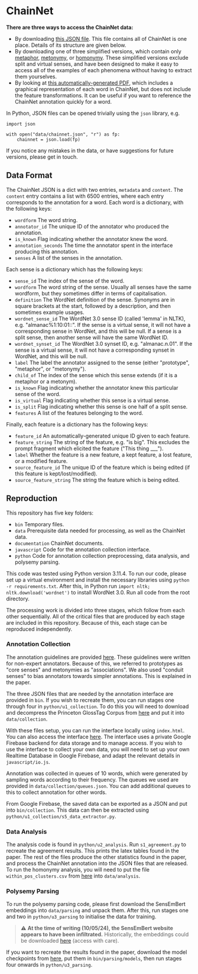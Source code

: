 # ChainNet

**There are three ways to access the ChainNet data:**
* By downloading [this JSON file](https://raw.githubusercontent.com/rowanhm/ChainNet/main/data/chainnet.json). 
This file contains all of ChainNet is one place. 
Details of its structure are given below.
* By downloading one of three simplified versions, which contain only [metaphor](https://raw.githubusercontent.com/rowanhm/ChainNet/main/data/chainnet_simple/chainnet_metaphor.json), [metonymy](https://raw.githubusercontent.com/rowanhm/ChainNet/main/data/chainnet_simple/chainnet_metonymy.json), or [homonymy](https://raw.githubusercontent.com/rowanhm/ChainNet/main/data/chainnet_simple/chainnet_homonymy.json).
These simplified versions exclude split and virtual senses, and have been designed to make it easy to access all of the examples of each phenomena without having to extract them yourselves.
* By looking at [this automatically-generated PDF](https://rowanhm.github.io/ChainNet/documentation/ChainNet_Data.pdf), which includes a graphical representation of each word in ChainNet, but does not include the feature transformations.
It can be useful if you want to reference the ChainNet annotation quickly for a word.

In Python, JSON files can be opened trivially using the `json` library, e.g.
```angular2html
import json

with open("data/chainnet.json", "r") as fp:
    chainnet = json.load(fp)
```

If you notice any mistakes in the data, or have suggestions for future versions, please get in touch. 

## Data Format

The ChainNet JSON is a dict with two entries, `metadata` and `content`.
The `content` entry contains a list with 6500 entries, where each entry corresponds to the annotation for a word. 
Each word is a dictionary, with the following keys:
* `wordform` The word string.
* `annotator_id` The unique ID of the annotator who produced the annotation.
* `is_known` Flag indicating whether the annotator knew the word.
* `annotation_seconds` The time the annotator spent in the interface producing this annotation.
* `senses` A list of the senses in the annotation.

Each sense is a dictionary which has the following keys:

* `sense_id` The index of the sense of the word.
* `wordform` The word string of the sense. Usually all senses have the same wordform, but they sometimes differ in terms of capitalisation.
* `definition` The WordNet definition of the sense. Synonyms are in square brackets at the start, followed by a description, and then sometimes example usages.
* `wordnet_sense_id` The WordNet 3.0 sense ID (called 'lemma' in NLTK), e.g. "almanac%1:10:01::". If the sense is a virtual sense, it will not have a corresponding sense in WordNet, and this will be null. If a sense is a split sense, then another sense will have the same WordNet ID. 
* `wordnet_synset_id` The WordNet 3.0 synset ID, e.g. "almanac.n.01". If the sense is a virtual sense, it will not have a corresponding synset in WordNet, and this will be null.
* `label` The label the annotator assigned to the sense (either "prototype", "metaphor", or "metonymy").
* `child_of` The index of the sense which this sense extends (if it is a metaphor or a metonym).
* `is_known` Flag indicating whether the annotator knew this particular sense of the word.
* `is_virtual` Flag indicating whether this sense is a virtual sense.
* `is_split` Flag indicating whether this sense is one half of a split sense.
* `features` A list of the features belonging to the word.

Finally, each feature is a dictionary has the following keys:

* `feature_id` An automatically-generated unique ID given to each feature.
* `feature_string` The string of the feature, e.g. "is big". This excludes the prompt fragment which elicited the feature ("This thing ___").
* `label` Whether the feature is a new feature, a kept feature, a lost feature, or a modified feature.
* `source_feature_id` The unique ID of the feature which is being edited (if this feature is kept/lost/modified).
* `source_feature_string` The string the feature which is being edited.

## Reproduction

This repository has five key folders:
* `bin` Temporary files.
* `data` Prerequisite data needed for processing, as well as the ChainNet data.
* `documentation` ChainNet documents. 
* `javascript` Code for the annotation collection interface.
* `python` Code for annotation collection preprocessing, data analysis, and polysemy parsing.

This code was tested using Python version 3.11.4. 
To run our code, please set up a virtual environment and install the necessary libraries using `python -r requirements.txt`.
After this, in Python run `import nltk; nltk.download('wordnet')` to install WordNet 3.0.
Run all code from the root directory.

The processing work is divided into three stages, which follow from each other sequentially.
All of the critical files that are produced by each stage are included in this repository.
Because of this, each stage can be reproduced independently.

### Annotation Collection

The annotation guidelines are provided [here](https://rowanhm.github.io/ChainNet/documentation/ChainNet_Annotation_Guidelines.pdf).
These guidelines were written for non-expert annotators.
Because of this, we referred to prototypes as "core senses" and metonymies as "associations".
We also used "conduit senses" to bias annotators towards simpler annotations.
This is explained in the paper.

The three JSON files that are needed by the annotation interface are provided in `bin`. 
If you wish to recreate them, you can run stages one through four in `python/u1_collection`.
To do this you will need to download and decompress the Princeton GlossTag Corpus from [here](https://wordnetcode.princeton.edu/glosstag-files/WordNet-3.0-glosstag.zip) and put it into `data/collection`.

With these files setup, you can run the interface locally using `index.html`.
You can also access the interface [here](https://rowanhm.github.io/ChainNet/).
The interface uses a private Google Firebase backend for data storage and to manage access.
If you wish to use the interface to collect your own data, you will need to set up your own Realtime Database in Google Firebase, and adapt the relevant details in `javascript/io.js`.

Annotation was collected in queues of 10 words, which were generated by sampling words according to their frequency.
The queues we used are provided in `data/collection/queues.json`.
You can add additional queues to this to collect annotation for other words.

From Google Firebase, the saved data can be exported as a JSON and put into `bin/collection`. 
This data can then be extracted using `python/u1_collection/s5_data_extractor.py`.

### Data Analysis

The analysis code is found in `python/u2_analysis`.
Run `s1_agreement.py` to recreate the agreement results.
This prints the latex tables found in the paper.
The rest of the files produce the other statistics found in the paper, and process the ChainNet annotation into the JSON files that are released.
To run the homonymy analysis, you will need to put the file `within_pos_clusters.csv` from [here](https://github.com/rowanhm/wordnet-homonymy) into `data/analysis`.

### Polysemy Parsing

To run the polysemy parsing code, please first download the SensEmBert embeddings into `data/parsing` and unpack them. 
After this, run stages one and two in `python/u3_parsing` to initialise the data for training.

> :warning: **At the time of writing (10/05/24), the SensEmBert website appears to have been infiltrated.** Historically, the embeddings could be downloaded [here](http://sensembert.org/resources/sensembert_data.tar.gz) (access with care).

If you want to recreate the results found in the paper, download the model checkpoints from [here](https://drive.google.com/file/d/15y1mFN7LykFIqBLkcBgUL1y4i28cTWMX/view?usp=sharing), put them in `bin/parsing/models`, then run stages four onwards in `python/u3_parsing`.
